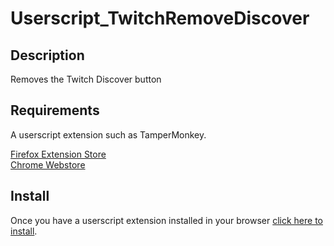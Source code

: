 # Userscript_TwitchRemoveDiscover

## Description
Removes the Twitch Discover button

## Requirements
A userscript extension such as TamperMonkey.

[Firefox Extension Store](https://addons.mozilla.org/en-US/firefox/addon/tampermonkey/)  
[Chrome Webstore](https://chrome.google.com/webstore/detail/tampermonkey/dhdgffkkebhmkfjojejmpbldmpobfkfo)

## Install
Once you have a userscript extension installed in your browser [click here to install](https://github.com/crimsonfalconer/Userscript_TwitchRemoveDiscover/raw/master/TwitchRemoveDiscover.user.js).